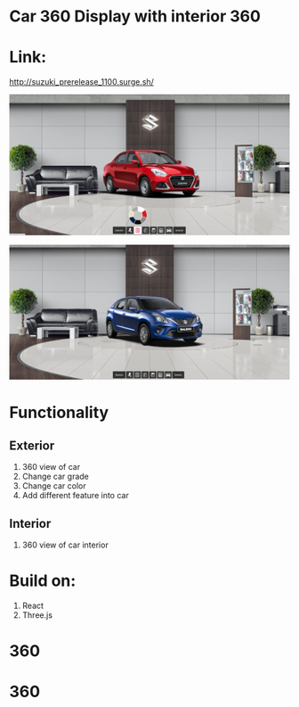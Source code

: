 # Car 360 Display with interior 360 

# Link:
http://suzuki_prerelease_1100.surge.sh/

![alt text](https://raw.githubusercontent.com/syed-maaz/suzuki-car-360/master/public/images/reference_image_dzire.png?token=ABVWQIDXGOIIXMJWCPJF5BC724IB4)

![alt text](https://raw.githubusercontent.com/syed-maaz/suzuki-car-360/master/public/images/reference_image_baleno.png?token=ABVWQICUZHTBUKAB3YVDMAS724IBU)

# Functionality 
## Exterior
1. 360 view of car
2. Change car grade
3. Change car color
4. Add different feature into car
## Interior 
1. 360 view of car interior 

# Build on:
1. React 
2. Three.js
# 360
# 360
